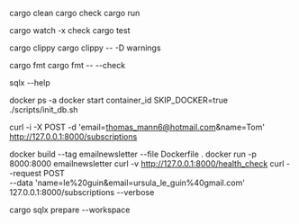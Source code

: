 cargo clean
cargo check
cargo run

cargo watch -x check
cargo test

cargo clippy
cargo clippy -- -D warnings

cargo fmt
cargo fmt -- --check

sqlx --help


docker ps -a
docker start container_id
SKIP_DOCKER=true ./scripts/init_db.sh

curl -i -X POST -d 'email=thomas_mann6@hotmail.com&name=Tom' http://127.0.0.1:8000/subscriptions

docker build --tag emailnewsletter --file Dockerfile .
docker run -p 8000:8000 emailnewsletter
curl -v http://127.0.0.1:8000/health_check
curl --request POST \
--data 'name=le%20guin&email=ursula_le_guin%40gmail.com' \
127.0.0.1:8000/subscriptions --verbose


cargo sqlx prepare --workspace

